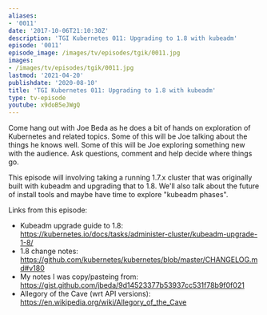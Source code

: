 ```yaml
---
aliases:
- '0011'
date: '2017-10-06T21:10:30Z'
description: 'TGI Kubernetes 011: Upgrading to 1.8 with kubeadm'
episode: '0011'
episode_image: /images/tv/episodes/tgik/0011.jpg
images:
- /images/tv/episodes/tgik/0011.jpg
lastmod: '2021-04-20'
publishdate: '2020-08-10'
title: 'TGI Kubernetes 011: Upgrading to 1.8 with kubeadm'
type: tv-episode
youtube: x9doB5eJWgQ
---
```


Come hang out with Joe Beda as he does a bit of hands on exploration of Kubernetes and related topics. Some of this will be Joe talking about the things he knows well. Some of this will be Joe exploring something new with the audience. Ask questions, comment and help decide where things go.

This episode will involving taking a running 1.7.x cluster that was originally built with kubeadm and upgrading that to 1.8.  We&#39;ll also talk about the future of install tools and maybe have time to explore &#34;kubeadm phases&#34;.

Links from this episode:
* Kubeadm upgrade guide to 1.8: https://kubernetes.io/docs/tasks/administer-cluster/kubeadm-upgrade-1-8/
* 1.8 change notes: https://github.com/kubernetes/kubernetes/blob/master/CHANGELOG.md#v180
* My notes I was copy/pasteing from: https://gist.github.com/jbeda/9d14523377b53937cc531f78b9f0f021
* Allegory of the Cave (wrt API versions): https://en.wikipedia.org/wiki/Allegory_of_the_Cave
